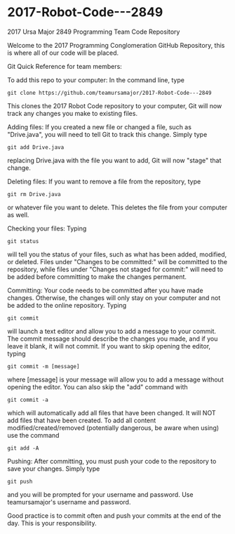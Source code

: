 # 2017-Robot-Code---2849
2017 Ursa Major 2849 Programming Team Code Repository

Welcome to the 2017 Programming Conglomeration GitHub Repository, this is where all of our code will be placed.

Git Quick Reference for team members:

To add this repo to your computer:
In the command line, type 
    
    git clone https://github.com/teamursamajor/2017-Robot-Code---2849

This clones the 2017 Robot Code repository to your computer, Git will now track any changes you make to existing files.

Adding files:
If you created a new file or changed a file, such as "Drive.java", you will need to tell Git to track this change.
Simply type 

    git add Drive.java

replacing Drive.java with the file you want to add, Git will now "stage" that change.

Deleting files:
If you want to remove a file from the repository, type 

    git rm Drive.java
    
or whatever file you want to delete. This deletes the file from your computer as well.

Checking your files:
Typing 
    
    git status
    
will tell you the status of your files, such as what has been added, modified, or deleted.
Files under "Changes to be committed:" will be committed to the repository, while files under "Changes not staged for commit:" will need to be added before committing to make the changes permanent.

Committing:
Your code needs to be committed after you have made changes. Otherwise, the changes will only stay on your computer and not be added to the online repository.
Typing 

    git commit
    
will launch a text editor and allow you to add a message to your commit. The commit message should describe the changes you made, and if you leave it blank, it will not commit.
If you want to skip opening the editor, typing 

    git commit -m [message]
    
where [message] is your message will allow you to add a message without opening the editor.
You can also skip the "add" command with 

    git commit -a
    
which will automatically add all files that have been changed. It will NOT add files that have been created. To add all content modified/created/removed (potentially dangerous, be aware when using) use the command

    git add -A

Pushing:
After committing, you must push your code to the repository to save your changes. Simply type 
    
    git push
    
and you will be prompted for your username and password. Use teamursamajor's username and password.

Good practice is to commit often and push your commits at the end of the day. This is your responsibility.
